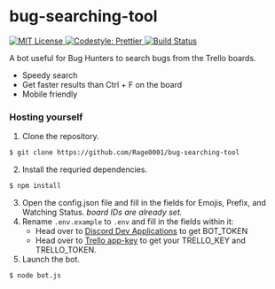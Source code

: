 # bug-searching-tool

<p>
  <a href="./LICENSE">
    <img alt="MIT License" src="https://img.shields.io/badge/License-MIT-yellow.svg">
  </a>
    <a href="https://prettier.io/">
    <img alt="Codestyle: Prettier" src="https://img.shields.io/badge/codestyle-prettier-ff69b4.svg">
  </a>
    </a>
    <a href="https://travis-ci.com/Rage0001/bug-searching-tool">
    <img alt="Build Status" src="https://travis-ci.com/Rage0001/bug-searching-tool.svg?branch=master">
  </a>
</p>

A bot useful for Bug Hunters to search bugs from the Trello boards.

- Speedy search
- Get faster results than Ctrl + F on the board
- Mobile friendly

### Hosting yourself

1. Clone the repository.

```sh
$ git clone https://github.com/Rage0001/bug-searching-tool
```

2. Install the requried dependencies.

```sh
$ npm install
```

3. Open the config.json file and fill in the fields for Emojis, Prefix, and Watching Status. *board IDs are already set.*
4. Rename `.env.example` to `.env` and fill in the fields within it:
    - Head over to [Discord Dev Applications](https://discordapp.com/developers/applications/) to get BOT_TOKEN
    - Head over to [Trello app-key](https://trello.com/app-key) to get your TRELLO_KEY and TRELLO_TOKEN.
5. Launch the bot.

```sh
$ node bot.js
```
